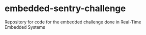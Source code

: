 # embedded-sentry-challenge
Repository for code for the embedded challenge done in Real-Time Embedded Systems
